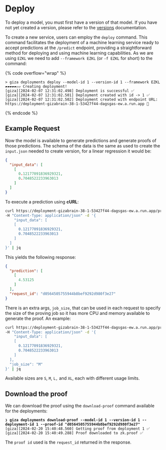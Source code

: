 # Deploy

To deploy a model, you must first have a version of that model. If you have not yet created a version, please refer to the [versions](../../resources/versions.md) documentation.

To create a new service, users can employ the `deploy` command. This command facilitates the deployment of a machine learning service ready to accept predictions at the `/predict` endpoint, providing a straightforward method for deploying and using machine learning capabilities. As we are using `EZKL` we need to add `--framework EZKL` (or `-f EZKL` for short) to the command:

{% code overflow="wrap" %}
```shell
> giza deployments deploy --model-id 1 --version-id 1 --framework EZKL
▰▰▰▰▰▱▱ Creating deployment!
[giza][2024-02-07 12:31:02.498] Deployment is successful ✅
[giza][2024-02-07 12:31:02.501] Deployment created with id -> 1 ✅
[giza][2024-02-07 12:31:02.502] Deployment created with endpoint URL: https://deployment-gizabrain-38-1-53427f44-dagsgas-ew.a.run.app 🎉
```
{% endcode %}

## Example Request

Now the model is available to generate predictions and generate proofs of those predictions. The schema of the data is the same as used to create the `input.json` needed to create version, for a linear regression it would be:

```json
{
  "input_data": [
    [
      0.12177091836929321,
      0.7048522233963013
    ]
  ]
}
```

To execute a prediction using **cURL**:

```sh
curl https://deployment-gizabrain-38-1-53427f44-dagsgas-ew.a.run.app/predict \
-H "Content-Type: application/json" -d '{
    "input_data": [
    [
      0.12177091836929321,
      0.7048522233963013
    ]
  ]
}' | jq
```

This yields the following response:

```json
{
  "prediction": [
    [
      4.53125
    ]
  ],
  "request_id": "d0564505755944b8bef9292d980f3e27"
}
```

There is an extra args, `job_size`, that can be used in each request to specify the size of the proving job so it has more CPU and memory available to generate the proof. An example:

```sh
curl https://deployment-gizabrain-38-1-53427f44-dagsgas-ew.a.run.app/predict \
-H "Content-Type: application/json" -d '{
    "input_data": [
    [
      0.12177091836929321,
      0.7048522233963013
    ]
  ],
  "job_size": "M"
}' | jq
```

Available sizes are `S`, `M`, `L,` and `XL`, each with different usage limits.

## Download the proof

We can download the proof using the `download-proof` command available for the deployments:&#x20;

<pre class="language-sh"><code class="lang-sh"><strong>❯ giza deployments download-proof --model-id 1 --version-id 1 --deployment-id 1 --proof-id "d0564505755944b8bef9292d980f3e27"
</strong>[giza][2024-02-20 15:40:48.560] Getting proof from deployment 1 ✅
[giza][2024-02-20 15:40:49.288] Proof downloaded to zk.proof ✅
</code></pre>

The `proof id` used is the `request_id` returned in the response.
